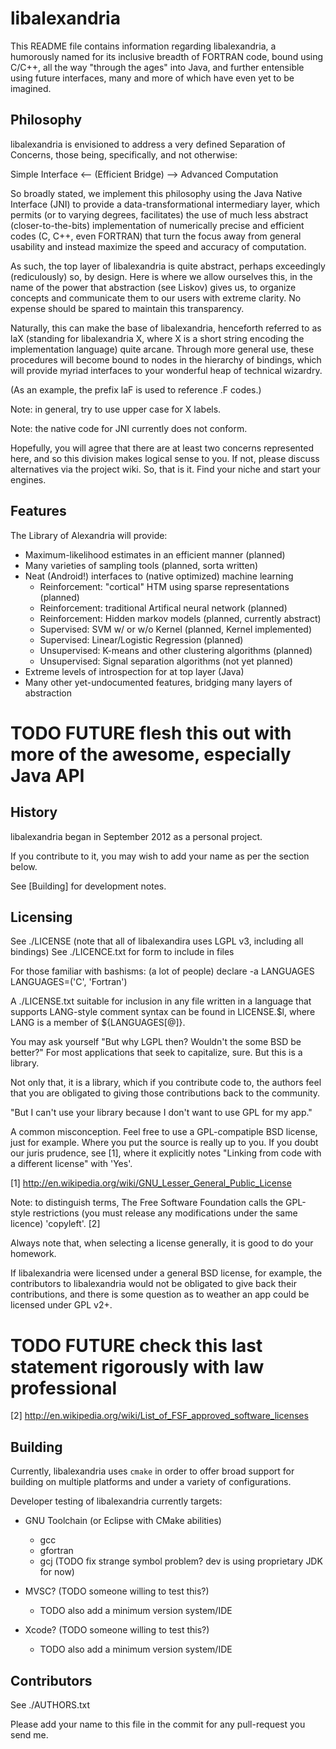 libalexandria
=============

This README file contains information regarding libalexandria,
a humorously named for its inclusive breadth of FORTRAN code,
bound using C/C++, all the way "through the ages" into Java,
and further entensible using future interfaces, many and more
of which have even yet to be imagined.

Philosophy
----------

libalexandria is envisioned to address a very defined Separation
of Concerns, those being, specifically, and not otherwise:

Simple Interface <-- (Efficient Bridge) --> Advanced Computation

So broadly stated, we implement this philosophy using the Java
Native Interface (JNI) to provide a data-transformational intermediary
layer, which permits (or to varying degrees, facilitates) the
use of much less abstract (closer-to-the-bits) implementation of
numerically precise and efficient codes (C, C++, even FORTRAN)
that turn the focus away from general usability and instead
maximize the speed and accuracy of computation.

As such, the top layer of libalexandria is quite abstract,
perhaps exceedingly (rediculously) so, by design. Here is where
we allow ourselves this, in the name of the power that abstraction
(see Liskov) gives us, to organize concepts and communicate them to
our users with extreme clarity. No expense should be spared to
maintain this transparency.

Naturally, this can make the base of libalexandria, henceforth
referred to as laX (standing for libalexandria X, where X is a
short string encoding the implementation language) quite arcane.
Through more general use, these procedures will become bound
to nodes in the hierarchy of bindings, which will provide
myriad interfaces to your wonderful heap of technical wizardry.

(As an example, the prefix laF is used to reference .F codes.)

Note: in general, try to use upper case for X labels.

Note: the native code for JNI currently does not conform.

Hopefully, you will agree that there are at least two concerns
represented here, and so this division makes logical sense to you.
If not, please discuss alternatives via the project wiki.
So, that is it. Find your niche and start your engines.

Features
--------

The Library of Alexandria will provide:

* Maximum-likelihood estimates in an efficient manner (planned)
* Many varieties of sampling tools (planned, sorta written)
* Neat (Android!) interfaces to (native optimized) machine learning
    * Reinforcement: "cortical" HTM using sparse representations (planned)
    * Reinforcement: traditional Artifical neural network (planned)
    * Reinforcement: Hidden markov models (planned, currently abstract)
    * Supervised: SVM w/ or w/o Kernel (planned, Kernel implemented)
    * Supervised: Linear/Logistic Regression (planned)
    * Unsupervised: K-means and other clustering algorithms (planned)
    * Unsupervised: Signal separation algorithms (not yet planned)
* Extreme levels of introspection for at top layer (Java)
* Many other yet-undocumented features, bridging many layers of abstraction

# TODO FUTURE flesh this out with more of the awesome, especially Java API

History
-------

libalexandria began in September 2012 as a personal project.

If you contribute to it, you may wish to add your name as per the section below.

See [Building] for development notes.

Licensing
---------

See ./LICENSE (note that all of libalexandira uses LGPL v3, including all bindings)
See ./LICENCE.txt for form to include in files

For those familiar with bashisms: (a lot of people)
declare -a LANGUAGES
LANGUAGES=('C', 'Fortran')

A  ./LICENSE.txt suitable for inclusion in any file written in a language
that supports LANG-style comment syntax can be found in LICENSE.$l, where
LANG is a member of ${LANGUAGES[@]}.

You may ask yourself "But why LGPL then? Wouldn't the some BSD be better?"
For most applications that seek to capitalize, sure. But this is a library.

Not only that, it is a library, which if you contribute code to, the authors feel
that you are obligated to giving those contributions back to the community.

"But I can't use your library because I don't want to use GPL for my app."

A common misconception. Feel free to use a GPL-compatiple BSD license, just for example.
Where you put the source is really up to you. If you doubt our juris prudence, see [1],
where it explicitly notes "Linking from code with a different license" with 'Yes'.

[1] http://en.wikipedia.org/wiki/GNU_Lesser_General_Public_License

Note: to distinguish terms, The Free Software Foundation calls the GPL-style restrictions
(you must release any modifications under the same licence) 'copyleft'. [2]

Always note that, when selecting a license generally, it is good to do your homework.

If libalexandria were licensed under a general BSD license, for example, the contributors
to libalexandria would not be obligated to give back their contributions, and there is
some question as to weather an app could be licensed under GPL v2+.

# TODO FUTURE check this last statement rigorously with law professional

[2] http://en.wikipedia.org/wiki/List_of_FSF_approved_software_licenses

Building
--------

Currently, libalexandria uses `cmake` in order to offer broad support
for building on multiple platforms and under a variety of configurations.

Developer testing of libalexandria currently targets:

* GNU Toolchain (or Eclipse with CMake abilities)
    * gcc
    * gfortran
    * gcj (TODO fix strange symbol problem? dev is using proprietary JDK for now)

* MVSC? (TODO someone willing to test this?)
    * TODO also add a minimum version system/IDE

* Xcode? (TODO someone willing to test this?)
    * TODO also add a minimum version system/IDE

Contributors
------------

See ./AUTHORS.txt

Please add your name to this file in the commit for any pull-request you send me.
